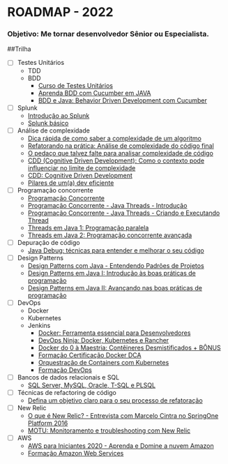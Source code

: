 # ROADMAP - 2022
### Objetivo: Me tornar desenvolvedor Sênior ou Especialista.

##Trilha
- [ ] Testes Unitários
  - TDD
  - BDD
    - [Curso de Testes Unitários](https://www.udemy.com/course/testes-unitarios-em-java/)
    - [Aprenda BDD com Cucumber em JAVA](https://www.udemy.com/course/cucumber-java/)
    - [BDD e Java: Behavior Driven Development com Cucumber](https://www.alura.com.br/curso-online-bdd-cucumber-java)
- [ ] Splunk
  - [Introdução ao Splunk](https://www.udemy.com/course/introducao-ao-splunk/)
  - [Splunk básico](https://www.youtube.com/watch?v=oKZ3_e-9Q7I&list=PL8vOoYAs_ySxS_b0mFeSbPe8q-VDyX55w)
- [ ] Análise de complexidade
  - [Dica rápida de como saber a complexidade de um algoritmo](https://www.youtube.com/watch?v=f--A1FK6KK4)
  - [Refatorando na prática: Análise de complexidade do código final](https://www.youtube.com/watch?v=ffAFTRgYBi8)
  - [O pedaço que talvez falte para analisar complexidade de código](https://www.youtube.com/watch?v=QKK7vDZYo5I)
  - [CDD (Cognitive Driven Development): Como o contexto pode influenciar no limite de complexidade](https://www.youtube.com/watch?v=NwYjSgEivyU)
  - [CDD: Cognitive Driven Development](https://www.youtube.com/watch?v=rqw_Jnv6ZX4)
  - [Pilares de um(a) dev eficiente](https://www.youtube.com/playlist?list=PLVHlvMRWE0Y4WmkV47XaWeF-Xfl_lGq8S)
- [ ] Programação concorrente
  - [Programação Concorrente](https://www.youtube.com/watch?v=FYKNHk3Ze8A)
  - [Programação Concorrente - Java Threads - Introdução](https://www.youtube.com/watch?v=bCmrhSma5bw)
  - [Programação Concorrente - Java Threads - Criando e Executando Thread](https://www.youtube.com/watch?v=4MetzKSvzqU)
  - [Threads em Java 1: Programação paralela](https://www.alura.com.br/curso-online-threads-java-1)
  - [Threads em Java 2: Programação concorrente avançada](https://www.alura.com.br/curso-online-threads-java-2)
- [ ] Depuração de código
  - [Java Debug: técnicas para entender e melhorar o seu código](https://www.alura.com.br/curso-online-java-debug)
- [ ] Design Patterns
  - [Design Patterns com Java - Entendendo Padrões de Projetos](https://www.udemy.com/course/curso-design-patterns-java/)
  - [Design Patterns em Java I: Introdução às boas práticas de programação](https://www.alura.com.br/curso-online-introducao-design-patterns-java)
  - [Design Patterns em Java II: Avançando nas boas práticas de programação](https://www.alura.com.br/curso-online-avancando-design-patterns-java)
- [ ] DevOps
  - Docker 
  - Kubernetes 
  - Jenkins
    - [Docker: Ferramenta essencial para Desenvolvedores](https://www.udemy.com/course/curso-docker/)
    - [DevOps Ninja: Docker, Kubernetes e Rancher](https://www.udemy.com/course/devops-mao-na-massa-docker-kubernetes-rancher/)
    - [Docker do 0 à Maestria: Contêineres Desmistificados + BÔNUS](https://www.udemy.com/course/docker-do-zero-a-maestria-conteinerizacao-desmistificada/)
    - [Formação Certificação Docker DCA](https://www.alura.com.br/formacao-docker-dca)
    - [Orquestração de Containers com Kubernetes](https://www.udemy.com/course/orquestracao-de-containers-com-kubernetes/)
    - [Formação DevOps](https://www.alura.com.br/formacao-devops)
- [ ] Bancos de dados relacionais e SQL
  - [SQL Server, MySQL, Oracle, T-SQL e PLSQL](https://www.udemy.com/course/bancos-de-dados-relacionais-basico-avancado/)
- [ ] Técnicas de refactoring de código
  - [Defina um objetivo claro para o seu processo de refatoração](https://www.youtube.com/watch?v=J1Vo4o2e1Ug)
- [ ] New Relic
  - [O que é New Relic? - Entrevista com Marcelo Cintra no SpringOne Platform 2016](https://www.youtube.com/watch?v=l0niBGRWk-A)
  - [MOTU: Monitoramento e troubleshooting com New Relic](https://www.youtube.com/watch?v=5TS2JUxDV9c)
- [ ] AWS
  - [AWS para Iniciantes 2020 - Aprenda e Domine a nuvem Amazon](https://www.udemy.com/course/aws-iniciantes-domine-a-nuvem-aws/)
  - [Formação Amazon Web Services](https://www.alura.com.br/formacao-amazon-web-services)

